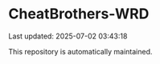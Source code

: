 # CheatBrothers-WRD

Last updated: 2025-07-02 03:43:18

This repository is automatically maintained.
